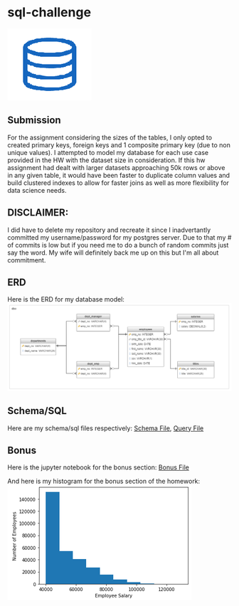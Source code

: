 # sql-challenge
![sql](sql.png)

## Submission
For the assignment considering the sizes of the tables, I only opted to created primary keys, foreign keys and 1 composite primary key (due to non unique values). I attempted to model my database for each use case provided in the HW with the dataset size in consideration. If this hw assignment had dealt with larger datasets approaching 50k rows or above in any given table, it would have been faster to duplicate column values and build clustered indexes to allow for faster joins as well as more flexibility for data science needs.

## DISCLAIMER:
I did have to delete my repository and recreate it since I inadvertantly committed my username/password for my postgres server. Due to that my # of commits is low but if you need me to do a bunch of random commits just say the word. My wife will definitely back me up on this but I'm all about commitment.

## ERD
Here is the ERD for my database model:
![ERD](/EmployeeSQL/images/ERD.PNG)

## Schema/SQL
Here are my schema/sql files respectively:
[Schema File](/EmployeeSQL/schema.sql),
[Query File](/EmployeeSQL/query.sql)

## Bonus
Here is the jupyter notebook for the bonus section:
[Bonus File](/EmployeeSQL/bonus.ipynb)

And here is my histogram for the bonus section of the homework:
![histogram](/EmployeeSQL/images/histogram.PNG)